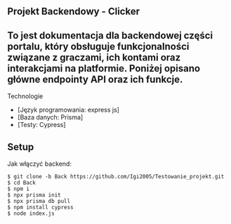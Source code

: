 ## Projekt Backendowy - Clicker
## To jest dokumentacja dla backendowej części portalu, który obsługuje funkcjonalności związane z graczami, ich kontami oraz interakcjami na platformie. Poniżej opisano główne endpointy API oraz ich funkcje.

Technologie
* [Język programowania: express js]
* [Baza danych: Prisma]
* [Testy: Cypress]


## Setup
Jak włączyć backend:

```
$ git clone -b Back https://github.com/Igi2005/Testowanie_projekt.git
$ cd Back
$ npm i
$ npx prisma init
$ npx prisma db pull
$ npm install cypress
$ node index.js
```
